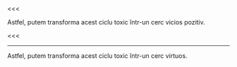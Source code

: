 <<<

Astfel, putem transforma acest ciclu toxic într-un cerc vicios pozitiv.

<<<

---

>>>

Astfel, putem transforma acest ciclu toxic într-un cerc virtuos.

>>>